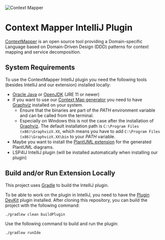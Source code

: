 <!-- Plugin description -->
![Context Mapper](https://raw.githubusercontent.com/wiki/ContextMapper/context-mapper-dsl/logo/cm-logo-github-small.png)
# Context Mapper IntelliJ Plugin
[ContextMapper](https://contextmapper.org/) is an open source tool providing a Domain-specific Language based on Domain-Driven Design (DDD) patterns for context mapping and service decomposition.

## System Requirements
To use the ContextMapper IntelliJ plugin you need the following tools (besides IntelliJ and our extension) installed locally:

* [Oracle Java](https://www.oracle.com/technetwork/java/javase/downloads/jdk8-downloads-2133151.html) or [OpenJDK](https://openjdk.java.net/) (JRE 11 or newer)
* If you want to use our [Context Map generator](https://contextmapper.org/docs/context-map-generator/) you need to have [Graphviz](https://www.graphviz.org/) installed on your system.
    * Ensure that the binaries are part of the _PATH_ environment variable and can be called from the terminal.
    * Especially on Windows this is not the case after the installation of [Graphviz](https://www.graphviz.org/). The default installation path is
      `C:\Program Files (x86)\GraphvizX.XX`, which means you have to add `C:\Program Files (x86)\GraphvizX.XX\bin` to your _PATH_ variable.
* Maybe you want to install the [PlantUML extension](https://marketplace.visualstudio.com/items?itemName=jebbs.plantuml) for the generated PlantUML diagrams.
* LSP4IJ IntelliJ plugin (will be installed automatically when installing our plugin)

<!-- Plugin description end -->

## Build and/or Run Extension Locally
This project uses [Gradle](https://gradle.org/) to build the IntelliJ plugin.

To be able to work on the plugin in IntelliJ, you need to have the [Plugin DevKit](https://plugins.jetbrains.com/plugin/22851-plugin-devkit) plugin installed.
After cloning this repository, you can build the project with the following command:

```bash
./gradlew clean buildPlugin
```

Use the following command to build and run the plugin:

```bash
./gradlew runIde
```
